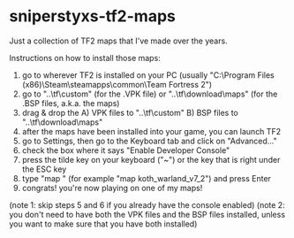 # sniperstyxs-tf2-maps
Just a collection of TF2 maps that I've made over the years.

Instructions on how to install those maps:
1) go to wherever TF2 is installed on your PC (usually "C:\Program Files (x86)\Steam\steamapps\common\Team Fortress 2")
2) go to "..\tf\custom" (for the .VPK file) or "..\tf\download\maps" (for the .BSP files, a.k.a. the maps)
3) drag & drop the A) VPK files to "..\tf\custom" B) BSP files to "..\tf\download\maps"
4) after the maps have been installed into your game, you can launch TF2
5) go to Settings, then go to the Keyboard tab and click on "Advanced..."
6) check the box where it says "Enable Developer Console"
7) press the tilde key on your keyboard ("~") or the key that is right under the ESC key
8) type "map <map name>" (for example "map koth_warland_v7_2") and press Enter
9) congrats! you're now playing on one of my maps!

(note 1: skip steps 5 and 6 if you already have the console enabled)
(note 2: you don't need to have both the VPK files and the BSP files installed, unless you want to make sure that you have both installed)
